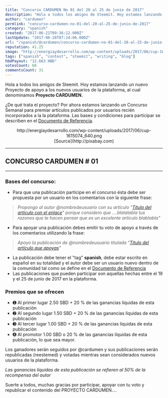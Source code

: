 ```yaml
---
title: "Concurso CARDUMEN No 01 del 20 al 25 de junio de 2017"
description: "Hola a todos los amigos de Steemit. Hoy estamos lanzando un nuevo Proyecto de apoyo a los nuevos usuarios de la plataforma, al cual denominamos **Proy..."
author: "cardumen"
permlink: "concurso-cardumen-no-01-del-20-al-25-de-junio-de-2017"
category: "spanish"
created: "2017-06-21T09:36:12.000Z"
lastUpdate: "2017-06-28T07:24:06.000Z"
url: "/spanish/@cardumen/concurso-cardumen-no-01-del-20-al-25-de-junio-de-2017"
reputation: 41.25
image: "http://energiaydesarrollo.com/wp-content/uploads/2017/06/cup-1615074_640.png"
tags: ["spanish", "contest", "steemit", "writing", "blog"]
hbdPayout: "12.663 HBD"
votesCount: 68
commentsCount: 31
---
```


Hola a todos los amigos de Steemit. Hoy estamos lanzando un nuevo Proyecto de apoyo a los nuevos usuarios de la plataforma, al cual denominamos **Proyecto CARDUMEN.**

¿De qué trata el proyecto? Por ahora estamos lanzando un Concurso Semanal para premiar artículos publicados por usuarios recién incorporados a la la plataforma. Las bases y condiciones para participar se describen en el [Documento de Referencia](https://steemit.com/spanish/@cardumen/documento-referencial-del-proyecto-cardumen).

<center>http://energiaydesarrollo.com/wp-content/uploads/2017/06/cup-1615074_640.png</center>
<center>[Source](http://pixabay.com)</center>

---
## CONCURSO CARDUMEN # 01

---

### Bases del concurso:
- Para que una publicación participe en el concurso ésta debe ser propuesta por un usuario en los comentarios con la siguiente frase: 
>*Propongo al autor @nombredeusuario con su artículo "[Título del artículo con el enlace]()" porque considero que ....blalalabla tus razones que te hacen pensar que es un excelente artículo blablabla"*
- Para apoyar una publicación debes emitir tu voto de apoyo a través de los comentarios utilizando la frase:
> *Apoyo la publicación de @nombredeusuario titulada "[Título del artículo que apoyas]()"*
- La publicación debe tener el "tag" **spanish**, debe estar escrito en español en su totalidad y el autor debe ser un usuario nuevo dentro de la comunidad tal como se define en el [Documento de Referencia](https://steemit.com/spanish/@cardumen/documento-referencial-del-proyecto-cardumen)
- Las publicaciones que pueden participar son aquellas hechas entre el 19 y el 25 de junio de 2017 en la plataforma.

### Premios que se ofrecen
- ➊ Al primer lugar      2.50 SBD + 20 % de las ganancias líquidas de esta publicación
- ➋ Al segundo lugar  1.50 SBD + 20 % de las ganancias líquidas de esta publicación
- ➌ Al tercer lugar        1.00 SBD + 20 % de las ganancias líquidas de esta publicación
- ➍ Al promotor            1.00 SBD o 20 % de las ganancias líquidas de esta publicación, lo que sea mayor.

Los ganadores serán seguidos por @cardumen y sus publicaciones serán republicadas (reestemed) y votadas mientras sean considerados nuevos usuarios de la plataforma. 

*Las ganancias líquidas de esta publicación se refieren al 50% de la recompensa del autor*

Suerte a todos, muchas gracias por participar,  apoyar con tu voto y  republicar el contenido del PROYECTO CARDUMEN....